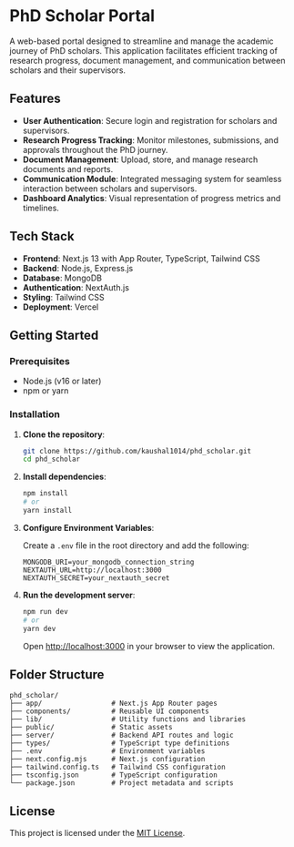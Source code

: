 
# PhD Scholar Portal

A web-based portal designed to streamline and manage the academic journey of PhD scholars. This application facilitates efficient tracking of research progress, document management, and communication between scholars and their supervisors.

## Features

- **User Authentication**: Secure login and registration for scholars and supervisors.
- **Research Progress Tracking**: Monitor milestones, submissions, and approvals throughout the PhD journey.
- **Document Management**: Upload, store, and manage research documents and reports.
- **Communication Module**: Integrated messaging system for seamless interaction between scholars and supervisors.
- **Dashboard Analytics**: Visual representation of progress metrics and timelines.

## Tech Stack

- **Frontend**: Next.js 13 with App Router, TypeScript, Tailwind CSS
- **Backend**: Node.js, Express.js
- **Database**: MongoDB
- **Authentication**: NextAuth.js
- **Styling**: Tailwind CSS
- **Deployment**: Vercel

## Getting Started

### Prerequisites

- Node.js (v16 or later)
- npm or yarn

### Installation

1. **Clone the repository**:

   ```bash
   git clone https://github.com/kaushal1014/phd_scholar.git
   cd phd_scholar
   ```

2. **Install dependencies**:

   ```bash
   npm install
   # or
   yarn install
   ```

3. **Configure Environment Variables**:

   Create a `.env` file in the root directory and add the following:

   ```env
   MONGODB_URI=your_mongodb_connection_string
   NEXTAUTH_URL=http://localhost:3000
   NEXTAUTH_SECRET=your_nextauth_secret
   ```

4. **Run the development server**:

   ```bash
   npm run dev
   # or
   yarn dev
   ```

   Open [http://localhost:3000](http://localhost:3000) in your browser to view the application.

## Folder Structure

```
phd_scholar/
├── app/                 # Next.js App Router pages
├── components/          # Reusable UI components
├── lib/                 # Utility functions and libraries
├── public/              # Static assets
├── server/              # Backend API routes and logic
├── types/               # TypeScript type definitions
├── .env                 # Environment variables
├── next.config.mjs      # Next.js configuration
├── tailwind.config.ts   # Tailwind CSS configuration
├── tsconfig.json        # TypeScript configuration
└── package.json         # Project metadata and scripts
```

## License

This project is licensed under the [MIT License](LICENSE).

